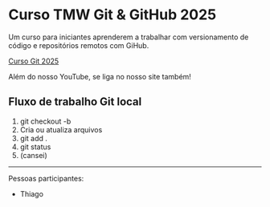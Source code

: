 # Curso TMW Git & GitHub 2025

Um curso para iniciantes aprenderem a trabalhar com versionamento de código e repositórios remotos com GiHub.

[Curso Git 2025](https://youtube.com/@teomewhy)

Além do nosso YouTube, se liga no nosso site também!

## Fluxo de trabalho Git local

1. git checkout -b <nova-branch>
2. Cria ou atualiza arquivos
3. git add .
4. git status
5. (cansei)

-----

Pessoas participantes:

- Thiago